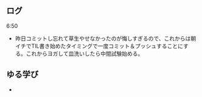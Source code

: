 ## ログ
6:50  
- 昨日コミットし忘れて草生やせなかったのが悔しすぎるので、これからは朝イチでTIL書き始めたタイミングで一度コミット＆プッシュすることにする。これからヨガして皿洗いしたら中間試験始める。  

## ゆる学び
- 
